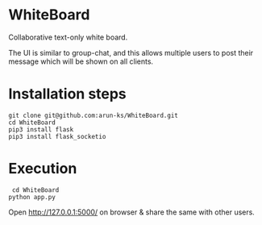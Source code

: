 # WhiteBoard
Collaborative text-only white board. 

The UI is similar to group-chat, and this allows multiple users to post their message which will be shown on all clients.

# Installation steps
```
git clone git@github.com:arun-ks/WhiteBoard.git
cd WhiteBoard
pip3 install flask
pip3 install flask_socketio
```

# Execution

```
 cd WhiteBoard
python app.py
```

Open http://127.0.0.1:5000/ on browser & share the same with other users.

